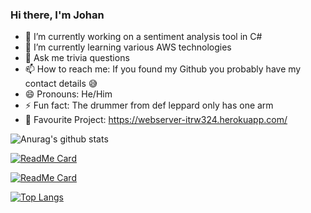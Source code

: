 ### Hi there, I'm Johan

- 🔭 I’m currently working on a sentiment analysis tool in C#
- 🌱 I’m currently learning various AWS technologies
- 💬 Ask me trivia questions
- 📫 How to reach me: If you found my Github you probably have my contact details :sweat_smile: 
- 😄 Pronouns: He/Him
- ⚡ Fun fact: The drummer from def leppard only has one arm
- :star2: Favourite Project: https://webserver-itrw324.herokuapp.com/

![Anurag's github stats](https://github-readme-stats.vercel.app/api?username=jagma&count_private=true&hide=stars,prs,issues,contribs&theme=midnight-purple)

[![ReadMe Card](https://github-readme-stats.vercel.app/api/pin/?username=jagma&repo=browser-based-presentation-software)](https://github.com/anuraghazra/github-readme-stats)


[![ReadMe Card](https://github-readme-stats.vercel.app/api/pin/?username=jagma&repo=mercury)](https://github.com/anuraghazra/github-readme-stats)



[![Top Langs](https://github-readme-stats.vercel.app/api/top-langs/?username=jagma)](https://github.com/anuraghazra/github-readme-stats)


<!--
**Jagma/Jagma** is a ✨ _special_ ✨ repository because its `README.md` (this file) appears on your GitHub profile.

Here are some ideas to get you started:


-->
